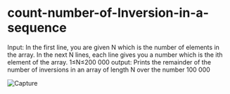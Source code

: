 # count-number-of-Inversion-in-a-sequence


Input:
In the first line, you are given N which is the number of elements in the array. In the next N lines, each line gives you a number which is the ith element of the array.
1≤N≤200 000
output:
Prints the remainder of the number of inversions in an array of length N over the number 100 000



![Capture](https://github.com/user-attachments/assets/6f489784-0c56-458d-b991-e5979698f298)
